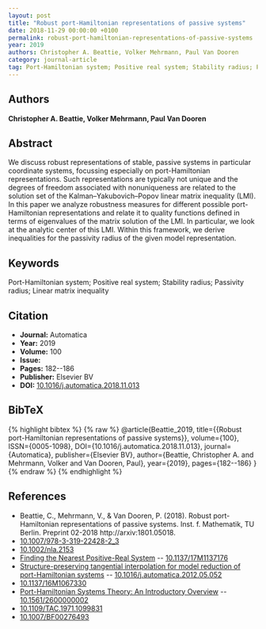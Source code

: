 ```yaml
---
layout: post
title: "Robust port-Hamiltonian representations of passive systems"
date: 2018-11-29 00:00:00 +0100
permalink: robust-port-hamiltonian-representations-of-passive-systems
year: 2019
authors: Christopher A. Beattie, Volker Mehrmann, Paul Van Dooren
category: journal-article
tag: Port-Hamiltonian system; Positive real system; Stability radius; Passivity radius; Linear matrix inequality
---
```

 
## Authors
**Christopher A. Beattie, Volker Mehrmann, Paul Van Dooren**
 
## Abstract
We discuss robust representations of stable, passive systems in particular coordinate systems, focussing especially on port-Hamiltonian representations. Such representations are typically not unique and the degrees of freedom associated with nonuniqueness are related to the solution set of the Kalman–Yakubovich–Popov linear matrix inequality (LMI). In this paper we analyze robustness measures for different possible port-Hamiltonian representations and relate it to quality functions defined in terms of eigenvalues of the matrix solution of the LMI. In particular, we look at the analytic center of this LMI. Within this framework, we derive inequalities for the passivity radius of the given model representation.
 
## Keywords
Port-Hamiltonian system; Positive real system; Stability radius; Passivity radius; Linear matrix inequality
 
## Citation
- **Journal:** Automatica
- **Year:** 2019
- **Volume:** 100
- **Issue:** 
- **Pages:** 182--186
- **Publisher:** Elsevier BV
- **DOI:** [10.1016/j.automatica.2018.11.013](https://doi.org/10.1016/j.automatica.2018.11.013)
 
## BibTeX
{% highlight bibtex %}
{% raw %}
@article{Beattie_2019,
  title={{Robust port-Hamiltonian representations of passive systems}},
  volume={100},
  ISSN={0005-1098},
  DOI={10.1016/j.automatica.2018.11.013},
  journal={Automatica},
  publisher={Elsevier BV},
  author={Beattie, Christopher A. and Mehrmann, Volker and Van Dooren, Paul},
  year={2019},
  pages={182--186}
}
{% endraw %}
{% endhighlight %}
 
## References
- Beattie, C., Mehrmann, V., & Van Dooren, P. (2018). Robust port-Hamiltonian representations of passive systems. Inst. f. Mathematik, TU Berlin. Preprint 02-2018 http://arxiv:1801.05018.
- [10.1007/978-3-319-22428-2_3](https://doi.org/10.1007/978-3-319-22428-2_3)
- [10.1002/nla.2153](https://doi.org/10.1002/nla.2153)
- [Finding the Nearest Positive-Real System](finding-the-nearest-positive-real-system) -- [10.1137/17M1137176](https://doi.org/10.1137/17M1137176)
- [Structure-preserving tangential interpolation for model reduction of port-Hamiltonian systems](structure-preserving-tangential-interpolation-for-model-reduction-of-port-hamiltonian-systems) -- [10.1016/j.automatica.2012.05.052](https://doi.org/10.1016/j.automatica.2012.05.052)
- [10.1137/16M1067330](https://doi.org/10.1137/16M1067330)
- [Port-Hamiltonian Systems Theory: An Introductory Overview](port-hamiltonian-systems-theory-an-introductory-overview-journal) -- [10.1561/2600000002](https://doi.org/10.1561/2600000002)
- [10.1109/TAC.1971.1099831](https://doi.org/10.1109/TAC.1971.1099831)
- [10.1007/BF00276493](https://doi.org/10.1007/BF00276493)

